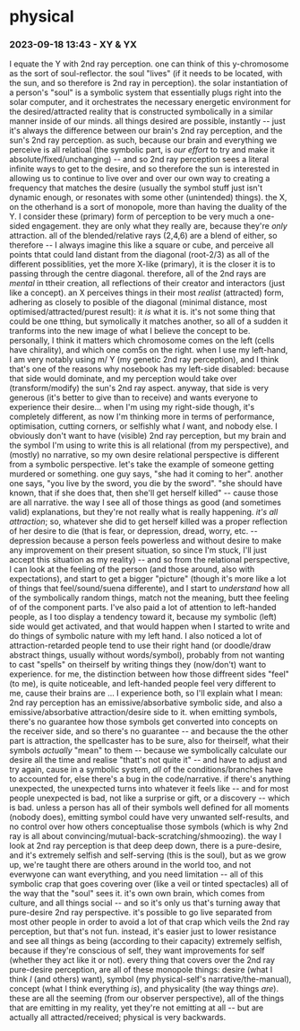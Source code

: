 # physical

### 2023-09-18 13:43 - XY & YX

I equate the Y with 2nd ray perception. one can think of this y-chromosome as the sort of soul-reflector. the soul "lives" (if it needs to be located, with the sun, and so therefore is 2nd ray in perception). the solar instantiation of a person's "soul" is a symbolic system that essentially plugs right into the solar computer, and it orchestrates the necessary energetic environment for the desired/attracted reality that is constructed symbolically in a similar manner inside of our minds. all things desired are possible, instantly -- just it's always the difference between our brain's 2nd ray perception, and the sun's 2nd ray perception. as such, because our brain and everything we perceive is all relatioal (the symbolic part, is *our effort* to try and make it absolute/fixed/unchanging) -- and so 2nd ray perception sees a literal infinite ways to get to the desire, and so therefore the sun is interested in allowing us to continue to live over and over our own way to creating a frequency that matches the desire (usually the symbol stuff just isn't dynamic enough, or resonates with some other (unintended) things).
  the X, on the otherhand is a sort of monopole, more than having the duality of the Y. I consider these (primary) form of perception to be very much a one-sided engagement. they are only what they really are, because they're *only* attraction. all of the blended/relative rays (2,4,6) are a blend of either, so therefore -- I always imagine this like a square or cube, and perceive all points thtat could land distant from the diagonal (root-2/3) as all of the different possiblities, yet the more X-like (primary), it is the closer it is to passing through the centre diagonal. therefore, all of the 2nd rays are *mental* in ttheir creation, all reflections of their creator and interactors (just like a concept).
  an X perceives things in their most *realist* (attracted) form, adhering as closely to posible of the diagonal (minimal distance, most optimised/attracted/purest result): it *is* what it is. it's not some thing that could be one tthing, but symolically it matches another, so all of a sudden it tranforms into the new image of what I believe the concept to be.
personally, I think it matters which chromosome comes on the left (cells have chirality), and which one com5s on the right. when I use my left-hand, I am very notably using m/ Y (my genetic 2nd ray perception), and I think that's one of the reasons why nosebook has my left-side disabled: because that side would dominate, and my perception would take over (transform/modify) the sun's 2nd ray aspect. anyway, that side is very generous (it's better to give than to receive) and wants everyone to experience their desire... when I'm using my right-side though, it's completely different, as now I'm thinking more in terms of performance, optimisation, cutting corners, or selfishly what *I* want, and nobody else. I obviously don't want to have (visible) 2nd ray perception, but my brain and the symbol I'm using to write this is all relational (from my perspective), and (mostly) no narrative, so my own desire
  relational perspective is different from a symbolic perspective. let's take the example of someone getting murdered or something. one guy says, "she had it coming to her". another one says, "you live by the sword, you die by the sword". "she should have known, that if she does that, then she'll get herself killed" -- cause those are all narrative. the way I see all of those things as good (and sometimes valid) explanations, but they're not really what is really happening. *it's all attraction*; so, whatever she did to get herself killed was a proper reflection of her desire to die (that is fear, or depression, dread, worry, etc. -- depression because a person feels powerless and without desire to make any improvement on their present situation, so since I'm stuck, I'll just accept this situation as my reality) -- and so from the relational perspective, I can look at the feeling of the person (and those around, also with expectations), and start to get a bigger "picture" (though it's more like a lot of things that feel/sound/suena differente), and I start to *understand* how all of the symbolically random things, match not the meaning, butt thee feeling of of the component parts.
I've also paid a lot of attention to left-handed people, as I too display a tendency toward it, because my symbolic (left) side would get activated, and that would happen when I started to write and do things of symbolic nature with my left hand. I also noticed a lot of attraction-retarded people tend to use their right hand (or doodle/draw abstract things, usually without words/symbol), probably from not wanting to cast "spells" on theirself by writing things they (now/don't) want to experience. for me, the distinction between how those diffreent sides "feel" (to me), is quite noticeable, and left-handed people feel very different to me, cause their brains are ...
  I experience both, so I'll explain what I mean: 2nd ray perception has an emissive/absorbative symbolic side, and also a emissive/absorbative attraction/desire side to it. when emitting symbols, there's no guarantee how those symbols get converted into concepts on the receiver side, and so there's no guarantee -- and because the the other part is attraction, the spellcaster has to be sure, also for theirself, what their symbols *actually* "mean" to them -- because we symbolically calculate our desire all the time and realise "thatt's not quite it" -- and have to adjust and try again, cause in a symbolic system, *all* of the conditions/branches have to accounted for, else there's a bug in the code/narrative. if there's anything unexpected, the unexpected turns into whatever it feels like -- and for most people unexpected is bad, not like a surprise or gift, or a discovery -- which is bad. unless a person has all of their symbols well defined for all moments (nobody does), emitting symbol could have very unwanted self-results, and no control over how others conceptualise those symbols (which is why 2nd ray is all about convincing/mutual-back-scratching/shmoozing).
the way I look at 2nd ray perception is that deep deep down, there is a pure-desire, and it's extremely selfish and self-serving (this is the soul), but as we grow up, we're taught there are others around in the world too, and not everwyone can want everything, and you need limitation -- all of this symbolic crap that goes covering over (like a veil or tinted spectacles) all of the way that the "soul" sees it. it's own own brain, which comes from culture, and all things social -- and so it's only us that's turning away that pure-desire 2nd ray perspective. it's possible to go live separated from most other people in order to avoid a lot of that crap which veils the 2nd ray perception, but that's not fun. instead, it's easier just to lower resistance and see all things as being (according to their capacity) extremely selfish, because if they're conscious of self, they want improvements for self (whether they act like it or not).
  every thing that covers over the 2nd ray pure-desire perception, are all of these monopole things: desire (what I think *I* (and others) want), symbol (my physical-self's narrative/the-manual), concept (what I think everything *is*), and physicality (the way things *are*). these are all the seeming (from our observer perspective), all of the things that are emitting in my reality, yet they're not emitting at all -- but are actually all attracted/received; physical is very backwards.

